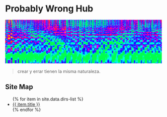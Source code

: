 # Probably Wrong Hub

![Spectrum Banner](/images/spectrum-banner.png)<br/>

> crear y errar tienen la misma naturaleza.

## Site Map

<ul>
   {% for item in site.data.dirs-list %}
      <li><a href="{{ item.link }}">{{ item.title }}</a></li>
   {% endfor %}
</ul>